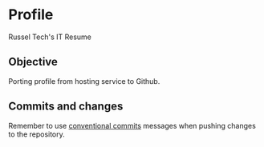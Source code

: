 # Profile

Russel Tech's IT Resume

## Objective

Porting profile from hosting service to Github.

## Commits and changes

Remember to use [conventional commits](https://www.conventionalcommits.org/en/v1.0.0/) messages when pushing changes to the repository.
